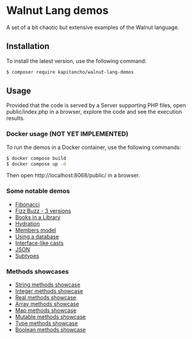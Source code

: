 # Walnut Lang demos
A set of a bit chaotic but extensive examples of the Walnut language.

## Installation

To install the latest version, use the following command:

```bash
$ composer require kapitancho/walnut-lang-demos
```

## Usage

Provided that the code is served by a Server supporting PHP files, 
open public/index.php in a browser, explore the code and see the 
execution results.  

### Docker usage (NOT YET IMPLEMENTED)

To run the demos in a Docker container, use the following commands:

```bash
$ docker compose build
$ docker compose up -d
```

Then open http://localhost:8068/public/ in a browser.

### Some notable demos

- [Fibonacci](http://localhost:8068/public/?src=cast35&autoexec=1)
- [Fizz Buzz - 3 versions](http://localhost:8068/public/?src=cast211&autoexec=1)
- [Books in a Library](http://localhost:8068/public/?src=cast34&autoexec=1)
- [Hydration](http://localhost:8068/public/?src=cast27&autoexec=1)
- [Members model](http://localhost:8068/public/?src=cast37&autoexec=1)
- [Using a database](http://localhost:8068/public/?src=cast23&autoexec=1)
- [Interface-like casts](http://localhost:8068/public/?src=cast14&autoexec=1)
- [JSON](http://localhost:8068/public/?src=cast12&autoexec=1)
- [Subtypes](http://localhost:8068/public/?src=cast11&autoexec=1)

### Methods showcases

- [String methods showcase](http://localhost:8068/public/?src=demo-string&autoexec=1)
- [Integer methods showcase](http://localhost:8068/public/?src=demo-integer&autoexec=1)
- [Real methods showcase](http://localhost:8068/public/?src=demo-real&autoexec=1)
- [Array methods showcase](http://localhost:8068/public/?src=demo-array&autoexec=1)
- [Map methods showcase](http://localhost:8068/public/?src=demo-map&autoexec=1)
- [Mutable methods showcase](http://localhost:8068/public/?src=demo-mutable&autoexec=1)
- [Type methods showcase](http://localhost:8068/public/?src=demo-type&autoexec=1)
- [Boolean methods showcase](http://localhost:8068/public/?src=demo-boolean&autoexec=1)
